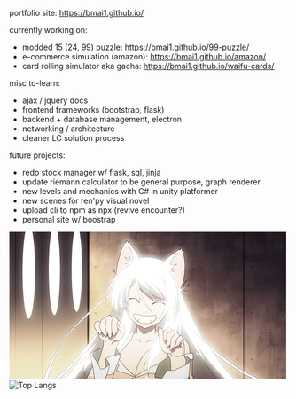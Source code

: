 portfolio site: https://bmai1.github.io/

currently working on: 
- modded 15 (24, 99) puzzle: https://bmai1.github.io/99-puzzle/
- e-commerce simulation (amazon): https://bmai1.github.io/amazon/
- card rolling simulator aka gacha: https://bmai1.github.io/waifu-cards/

misc to-learn:
- ajax / jquery docs
- frontend frameworks (bootstrap, flask)
- backend + database management, electron 
- networking / architecture
- cleaner LC solution process

future projects:
- redo stock manager w/ flask, sql, jinja
- update riemann calculator to be general purpose, graph renderer
- new levels and mechanics with C# in unity platformer
- new scenes for ren'py visual novel
- upload cli to npm as npx (revive encounter?)
- personal site w/ boostrap

![cute catgirl :3](hanekawa.gif)
<br>
![Top Langs](https://github-readme-stats.vercel.app/api/top-langs/?username=bmai1&layout=compact&theme=dracula)
